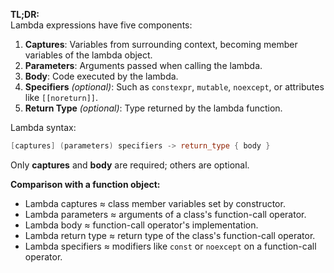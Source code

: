 **TL;DR:**  
Lambda expressions have five components:

1. **Captures**: Variables from surrounding context, becoming member variables of the lambda object.
2. **Parameters**: Arguments passed when calling the lambda.
3. **Body**: Code executed by the lambda.
4. **Specifiers** *(optional)*: Such as `constexpr`, `mutable`, `noexcept`, or attributes like `[[noreturn]]`.
5. **Return Type** *(optional)*: Type returned by the lambda function.

Lambda syntax:

```cpp
[captures] (parameters) specifiers -> return_type { body }
```

Only **captures** and **body** are required; others are optional.

**Comparison with a function object:**

- Lambda captures ≈ class member variables set by constructor.
- Lambda parameters ≈ arguments of a class's function-call operator.
- Lambda body ≈ function-call operator's implementation.
- Lambda return type ≈ return type of the class's function-call operator.
- Lambda specifiers ≈ modifiers like `const` or `noexcept` on a function-call operator.